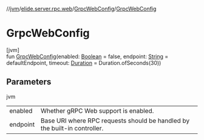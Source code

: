 //[jvm](../../../index.md)/[elide.server.rpc.web](../index.md)/[GrpcWebConfig](index.md)/[GrpcWebConfig](-grpc-web-config.md)

# GrpcWebConfig

[jvm]\
fun [GrpcWebConfig](-grpc-web-config.md)(enabled: [Boolean](https://kotlinlang.org/api/latest/jvm/stdlib/kotlin/-boolean/index.html) = false, endpoint: [String](https://kotlinlang.org/api/latest/jvm/stdlib/kotlin/-string/index.html) = defaultEndpoint, timeout: [Duration](https://docs.oracle.com/javase/8/docs/api/java/time/Duration.html) = Duration.ofSeconds(30))

## Parameters

jvm

| | |
|---|---|
| enabled | Whether gRPC Web support is enabled. |
| endpoint | Base URI where RPC requests should be handled by the built-in controller. |
